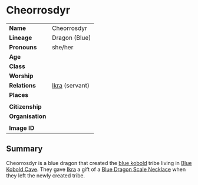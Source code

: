 # Cheorrosdyr

|||
| --- | --- |
| **Name** | Cheorrosdyr | character.3
| **Lineage** | Dragon (Blue) |
| **Pronouns** | she/her |
| **Age** | |
| **Class** | |
| **Worship** | |
| **Relations** | [Ikra](ikra.md) (servant) |
| **Places** | |
|||
| **Citizenship** | |
| **Organisation** | |
|||
| **Image ID** | |

## Summary

Cheorrosdyr is a blue dragon that created the [blue kobold](../lineages/blue-kobold.md) tribe living in [Blue Kobold Cave](../places/caves/blue-kobold-cave.md). They gave [Ikra](ikra.md) a gift of a [Blue Dragon Scale Necklace](../items/magic/blue-dragon-scale-necklace.md) when they left the newly created tribe.
